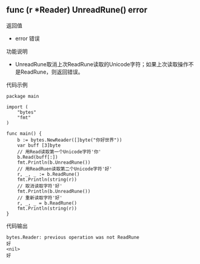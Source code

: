 ## func (r *Reader) UnreadRune() error

返回值

- error 错误

功能说明

- UnreadRune取消上次ReadRune读取的Unicode字符；如果上次读取操作不是ReadRune，则返回错误。

代码示例

	package main
	
	import (
		"bytes"
		"fmt"
	)
	
	func main() {
		b := bytes.NewReader([]byte("你好世界"))
		var buff [3]byte
		// 用Read读取第一个Unicode字符'你'
		b.Read(buff[:])
		fmt.Println(b.UnreadRune())
		// 用ReadRuen读取第二个Unicode字符'好'
		r, _, _ := b.ReadRune()
		fmt.Println(string(r))
		// 取消读取字符'好'
		fmt.Println(b.UnreadRune())
		// 重新读取字符'好'
		r, _, _ = b.ReadRune()
		fmt.Println(string(r))
	}

代码输出
	
	bytes.Reader: previous operation was not ReadRune
	好
	<nil>
	好
